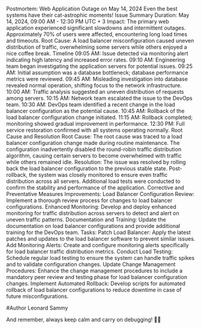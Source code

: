 Postmortem: Web Application Outage on May 14, 2024
Even the best systems have their cat-astrophic moments!
Issue Summary
Duration: May 14, 2024, 09:00 AM - 12:30 PM UTC + 3
Impact: The primary web application experienced significant slowdowns and intermittent outages. Approximately 70% of users were affected, encountering long load times and timeouts.
Root Cause: A load balancer misconfiguration caused uneven distribution of traffic, overwhelming some servers while others enjoyed a nice coffee break.
Timeline
09:05 AM: Issue detected via monitoring alert indicating high latency and increased error rates.
09:10 AM: Engineering team began investigating the application servers for potential issues.
09:25 AM: Initial assumption was a database bottleneck; database performance metrics were reviewed.
09:45 AM: Misleading investigation into database revealed normal operation, shifting focus to the network infrastructure.
10:00 AM: Traffic analysis suggested an uneven distribution of requests among servers.
10:15 AM: Network team escalated the issue to the DevOps team.
10:30 AM: DevOps team identified a recent change in the load balancer configuration as the potential cause.
10:45 AM: Rollback of the load balancer configuration change initiated.
11:15 AM: Rollback completed; monitoring showed gradual improvement in performance.
12:30 PM: Full service restoration confirmed with all systems operating normally.
Root Cause and Resolution
Root Cause:
The root cause was traced to a load balancer configuration change made during routine maintenance. The configuration inadvertently disabled the round-robin traffic distribution algorithm, causing certain servers to become overwhelmed with traffic while others remained idle.
Resolution:
The issue was resolved by rolling back the load balancer configuration to the previous stable state. Post-rollback, the system was closely monitored to ensure even traffic distribution across all servers. Additional load tests were conducted to confirm the stability and performance of the application.
Corrective and Preventative Measures
Improvements:
Load Balancer Configuration Review: Implement a thorough review process for changes to load balancer configurations.
Enhanced Monitoring: Develop and deploy enhanced monitoring for traffic distribution across servers to detect and alert on uneven traffic patterns.
Documentation and Training: Update the documentation on load balancer configurations and provide additional training for the DevOps team.
Tasks:
Patch Load Balancer: Apply the latest patches and updates to the load balancer software to prevent similar issues.
Add Monitoring Alerts: Create and configure monitoring alerts specifically for load balancer traffic distribution metrics.
Conduct Load Testing: Schedule regular load testing to ensure the system can handle traffic spikes and to validate configuration changes.
Update Change Management Procedures: Enhance the change management procedures to include a mandatory peer review and testing phase for load balancer configuration changes.
Implement Automated Rollback: Develop scripts for automated rollback of load balancer configurations to reduce downtime in case of future misconfigurations.




#Author
Leonard Sammy



And remember, always keep calm and carry on debugging! 🐱‍💻

